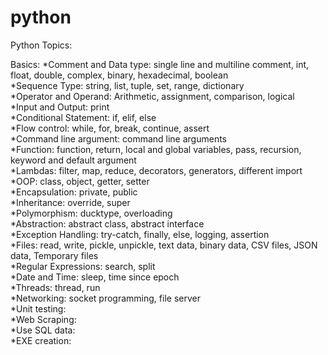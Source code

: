 # python
Python Topics:

Basics:
  *Comment and Data type: single line and multiline comment, int, float, double, complex, binary, hexadecimal, boolean  
  *Sequence Type: string, list, tuple, set, range, dictionary  
  *Operator and Operand: Arithmetic, assignment, comparison, logical  
  *Input and Output: print  
  *Conditional Statement: if, elif, else  
  *Flow control: while, for, break, continue, assert  
  *Command line argument: command line arguments  
  *Function: function, return, local and global variables, pass, recursion, keyword and default argument  
  *Lambdas: filter, map, reduce, decorators, generators, different import  
  *OOP: class, object, getter, setter  
  *Encapsulation: private, public  
  *Inheritance: override, super  
  *Polymorphism: ducktype, overloading  
  *Abstraction: abstract class, abstract interface  
  *Exception Handling: try-catch, finally, else, logging, assertion  
  *Files: read, write, pickle, unpickle, text data, binary data, CSV files, JSON data, Temporary files  
  *Regular Expressions: search, split  
  *Date and Time: sleep, time since epoch  
  *Threads: thread, run  
  *Networking:  socket programming, file server  
  *Unit testing:   
  *Web Scraping:  
  *Use SQL data:  
  *EXE creation:  

